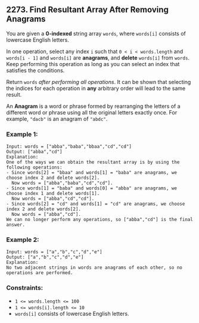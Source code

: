 ## 2273. Find Resultant Array After Removing Anagrams

You are given a **0-indexed** string array ```words```, where ```words[i]``` consists of lowercase English letters.

In one operation, select any index ```i``` such that ```0 < i < words.length``` and ```words[i - 1]``` and ```words[i]``` are **anagrams**, and **delete** ```words[i]``` from ```words```. Keep performing this operation as long as you can select an index that satisfies the conditions.

Return ```words``` *after performing all operations*. It can be shown that selecting the indices for each operation in **any** arbitrary order will lead to the same result.

An **Anagram** is a word or phrase formed by rearranging the letters of a different word or phrase using all the original letters exactly once. For example, ```"dacb"``` is an anagram of ```"abdc"```.

### Example 1:
```
Input: words = ["abba","baba","bbaa","cd","cd"]
Output: ["abba","cd"]
Explanation:
One of the ways we can obtain the resultant array is by using the following operations:
- Since words[2] = "bbaa" and words[1] = "baba" are anagrams, we choose index 2 and delete words[2].
  Now words = ["abba","baba","cd","cd"].
- Since words[1] = "baba" and words[0] = "abba" are anagrams, we choose index 1 and delete words[1].
  Now words = ["abba","cd","cd"].
- Since words[2] = "cd" and words[1] = "cd" are anagrams, we choose index 2 and delete words[2].
  Now words = ["abba","cd"].
We can no longer perform any operations, so ["abba","cd"] is the final answer.
```
### Example 2:
```
Input: words = ["a","b","c","d","e"]
Output: ["a","b","c","d","e"]
Explanation:
No two adjacent strings in words are anagrams of each other, so no operations are performed.
```

### Constraints:

* ```1 <= words.length <= 100```
* ```1 <= words[i].length <= 10```
* ```words[i]``` consists of lowercase English letters.